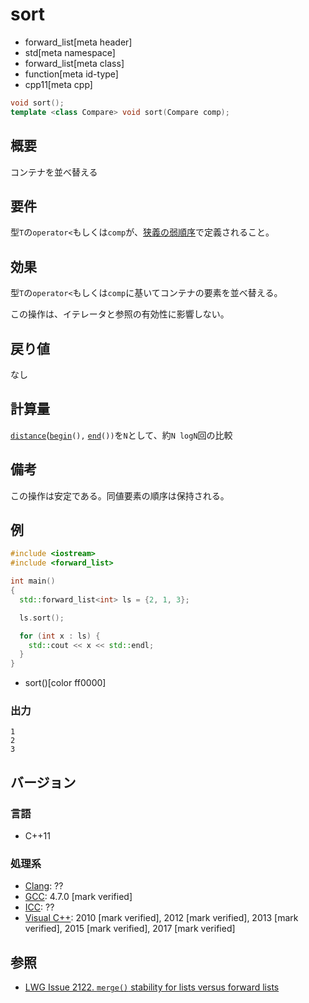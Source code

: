 # sort
* forward_list[meta header]
* std[meta namespace]
* forward_list[meta class]
* function[meta id-type]
* cpp11[meta cpp]

```cpp
void sort();
template <class Compare> void sort(Compare comp);
```

## 概要
コンテナを並べ替える


## 要件
型`T`の`operator<`もしくは`comp`が、[狭義の弱順序](/reference/algorithm.md#strict-weak-ordering)で定義されること。


## 効果
型`T`の`operator<`もしくは`comp`に基いてコンテナの要素を並べ替える。

この操作は、イテレータと参照の有効性に影響しない。


## 戻り値
なし


## 計算量
[`distance`](/reference/iterator/distance.md)([`begin`](/reference/forward_list/forward_list/begin.md)`(),` [`end`](/reference/forward_list/forward_list/end.md)`())`を`N`として、約`N logN`回の比較


## 備考
この操作は安定である。同値要素の順序は保持される。


## 例
```cpp example
#include <iostream>
#include <forward_list>

int main()
{
  std::forward_list<int> ls = {2, 1, 3};

  ls.sort();

  for (int x : ls) {
    std::cout << x << std::endl;
  }
}
```
* sort()[color ff0000]

### 出力
```
1
2
3
```

## バージョン
### 言語
- C++11

### 処理系
- [Clang](/implementation.md#clang): ??
- [GCC](/implementation.md#gcc): 4.7.0 [mark verified]
- [ICC](/implementation.md#icc): ??
- [Visual C++](/implementation.md#visual_cpp): 2010 [mark verified], 2012 [mark verified], 2013 [mark verified], 2015 [mark verified], 2017 [mark verified]


## 参照
- [LWG Issue 2122. `merge()` stability for lists versus forward lists](http://www.open-std.org/jtc1/sc22/wg21/docs/lwg-defects.html#2122)


